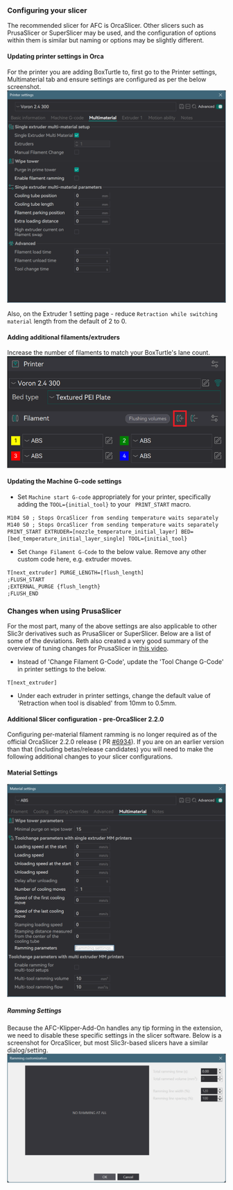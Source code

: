 ### Configuring your slicer

The recommended slicer for AFC is OrcaSlicer. Other slicers such as PrusaSlicer or SuperSlicer may be used, and the
configuration of options within them is similar but naming or options may be slightly different.

#### Updating printer settings in Orca

For the printer you are adding BoxTurtle to, first go to the Printer settings, Multimaterial tab and ensure settings are
configured as per the below screenshot.
![Orca_Printer_Settings](../../assets/images/orca-multimaterialtab.png)

Also, on the Extruder 1 setting page - reduce `Retraction while switching material` length from the default of 2 to
0.

#### Adding additional filaments/extruders

Increase the number of filaments to match your BoxTurtle's lane count.
![Orca_Add_Filament_Settings](../../assets/images/orca-filamentcount.png)

#### Updating the Machine G-code settings

- Set `Machine start G-code` appropriately for your printer, specifically adding the `TOOL={initial_tool}` to your `
  PRINT_START` macro.

``` g-code
M104 S0 ; Stops OrcaSlicer from sending temperature waits separately
M140 S0 ; Stops OrcaSlicer from sending temperature waits separately
PRINT_START EXTRUDER=[nozzle_temperature_initial_layer] BED=[bed_temperature_initial_layer_single] TOOL={initial_tool}
```

- Set `Change Filament G-Code` to the below value. Remove any other custom code here, e.g. extruder moves.

``` g-code
T[next_extruder] PURGE_LENGTH=[flush_length]
;FLUSH_START
;EXTERNAL_PURGE {flush_length}
;FLUSH_END
```

### Changes when using PrusaSlicer

For the most part, many of the above settings are also applicable to other Slic3r derivatives such as PrusaSlicer or
SuperSlicer. Below are a list of some of the deviations. Reth also created a very good summary of the overview of tuning
changes for PrusaSlicer in [this video](https://www.youtube.com/watch?v=ilxtHVNhsM4).

- Instead of 'Change Filament G-Code', update the 'Tool Change G-Code' in printer settings to the below.

``` g-code
T[next_extruder]
```

- Under each extruder in printer settings, change the default value of 'Retraction when tool is disabled' from 10mm to
  0.5mm.

#### Additional Slicer configuration - pre-OrcaSlicer 2.2.0

Configuring per-material filament ramming is no longer required as of the official OrcaSlicer 2.2.0 release (
PR [#6934](https://github.com/SoftFever/OrcaSlicer/pull/6934)). If you are on an earlier version than that (including
betas/release candidates) you will need to make the following additional changes to your slicer configurations.

#### Material Settings

![Orca_Material_Settings](../../assets/images/orca-filament-material-settings.png)

##### Ramming Settings

Because the AFC-Klipper-Add-On handles any tip forming in the extension, we need to disable these specific settings in
the slicer software. Below is a screenshot for OrcaSlicer, but most Slic3r-based slicers have a similar dialog/setting.
![Orca_Ramming_Settings](../../assets/images/orca-ramming-settings.png)